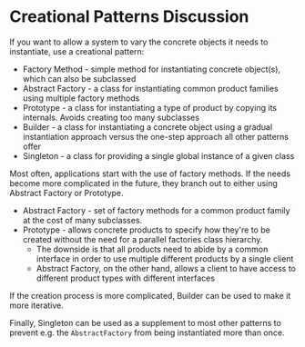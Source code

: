 # Creational Patterns Discussion

If you want to allow a system to vary the concrete objects it needs to instantiate, use a creational pattern:
 * Factory Method - simple method for instantiating concrete object(s), which can also be subclassed
 * Abstract Factory - a class for instantiating common product families using multiple factory methods
 * Prototype - a class for instantiating a type of product by copying its internals. Avoids creating too many subclasses
 * Builder - a class for instantiating a concrete object using a gradual instantiation approach versus the one-step approach all other patterns offer
 * Singleton - a class for providing a single global instance of a given class

Most often, applications start with the use of factory methods. If the needs become more complicated in the future, they branch out to either using Abstract Factory or Prototype.
 * Abstract Factory - set of factory methods for a common product family at the cost of many subclasses.
 * Prototype - allows concrete products to specify how they're to be created without the need for a parallel factories class hierarchy.
   * The downside is that all products need to abide by a common interface in order to use multiple different products by a single client 
   * Abstract Factory, on the other hand, allows a client to have access to different product types with different interfaces

If the creation process is more complicated, Builder can be used to make it more iterative.

Finally, Singleton can be used as a supplement to most other patterns to prevent e.g. the `AbstractFactory` from being instantiated more than once.
